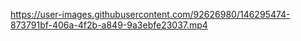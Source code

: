 

https://user-images.githubusercontent.com/92626980/146295474-873791bf-406a-4f2b-a849-9a3ebfe23037.mp4

